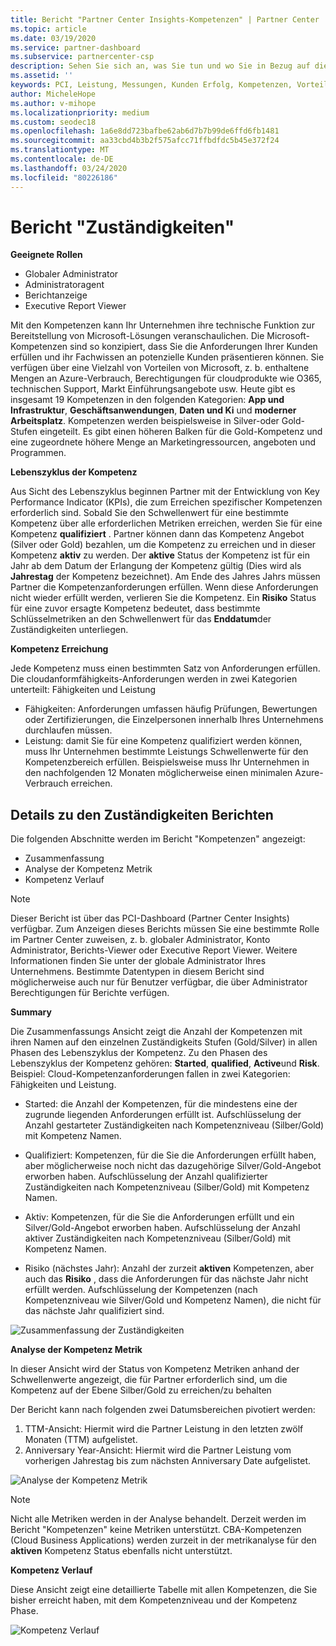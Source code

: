 ```yaml
---
title: Bericht "Partner Center Insights-Kompetenzen" | Partner Center
ms.topic: article
ms.date: 03/19/2020
ms.service: partner-dashboard
ms.subservice: partnercenter-csp
description: Sehen Sie sich an, was Sie tun und wo Sie in Bezug auf die Kompetenzen von Microsoft, die Kompetenzstufen und Angebote verbessern können, um Microsoft-Lösungen bereitzustellen.
ms.assetid: ''
keywords: PCI, Leistung, Messungen, Kunden Erfolg, Kompetenzen, Vorteile, Analysen, Bericht
author: MicheleHope
ms.author: v-mihope
ms.localizationpriority: medium
ms.custom: seodec18
ms.openlocfilehash: 1a6e8dd723bafbe62ab6d7b7b99de6ffd6fb1481
ms.sourcegitcommit: aa33cbd4b3b2f575afcc71ffbdfdc5b45e372f24
ms.translationtype: MT
ms.contentlocale: de-DE
ms.lasthandoff: 03/24/2020
ms.locfileid: "80226186"
---
```

# <a name="competencies-report"></a>Bericht "Zuständigkeiten"

**Geeignete Rollen**
- Globaler Administrator
- Administratoragent
- Berichtanzeige
- Executive Report Viewer

Mit den Kompetenzen kann Ihr Unternehmen ihre technische Funktion zur Bereitstellung von Microsoft-Lösungen veranschaulichen. Die Microsoft-Kompetenzen sind so konzipiert, dass Sie die Anforderungen Ihrer Kunden erfüllen und ihr Fachwissen an potenzielle Kunden präsentieren können. Sie verfügen über eine Vielzahl von Vorteilen von Microsoft, z. b. enthaltene Mengen an Azure-Verbrauch, Berechtigungen für cloudprodukte wie O365, technischen Support, Markt Einführungsangebote usw. Heute gibt es insgesamt 19 Kompetenzen in den folgenden Kategorien: **App und Infrastruktur**, **Geschäftsanwendungen**, **Daten und Ki** und **moderner Arbeitsplatz**. Kompetenzen werden beispielsweise in Silver-oder Gold-Stufen eingeteilt. Es gibt einen höheren Balken für die Gold-Kompetenz und eine zugeordnete höhere Menge an Marketingressourcen, angeboten und Programmen.  

**Lebenszyklus der Kompetenz**

Aus Sicht des Lebenszyklus beginnen Partner mit der Entwicklung von Key Performance Indicator (KPIs), die zum Erreichen spezifischer Kompetenzen erforderlich sind. Sobald Sie den Schwellenwert für eine bestimmte Kompetenz über alle erforderlichen Metriken erreichen, werden Sie für eine Kompetenz **qualifiziert** . Partner können dann das Kompetenz Angebot (Silver oder Gold) bezahlen, um die Kompetenz zu erreichen und in dieser Kompetenz **aktiv** zu werden. Der **aktive** Status der Kompetenz ist für ein Jahr ab dem Datum der Erlangung der Kompetenz gültig (Dies wird als **Jahrestag** der Kompetenz bezeichnet). Am Ende des Jahres Jahrs müssen Partner die Kompetenzanforderungen erfüllen. Wenn diese Anforderungen nicht wieder erfüllt werden, verlieren Sie die Kompetenz. Ein **Risiko** Status für eine zuvor ersagte Kompetenz bedeutet, dass bestimmte Schlüsselmetriken an den Schwellenwert für das **Enddatum**der Zuständigkeiten unterliegen.

**Kompetenz Erreichung**

Jede Kompetenz muss einen bestimmten Satz von Anforderungen erfüllen. Die cloudanformfähigkeits-Anforderungen werden in zwei Kategorien unterteilt: Fähigkeiten und Leistung

- Fähigkeiten: Anforderungen umfassen häufig Prüfungen, Bewertungen oder Zertifizierungen, die Einzelpersonen innerhalb Ihres Unternehmens durchlaufen müssen.
- Leistung: damit Sie für eine Kompetenz qualifiziert werden können, muss Ihr Unternehmen bestimmte Leistungs Schwellenwerte für den Kompetenzbereich erfüllen. Beispielsweise muss Ihr Unternehmen in den nachfolgenden 12 Monaten möglicherweise einen minimalen Azure-Verbrauch erreichen.

## <a name="competencies-report-details"></a>Details zu den Zuständigkeiten Berichten

Die folgenden Abschnitte werden im Bericht "Kompetenzen" angezeigt:

- Zusammenfassung
- Analyse der Kompetenz Metrik
- Kompetenz Verlauf

 > [!NOTE]
 > Dieser Bericht ist über das PCI-Dashboard (Partner Center Insights) verfügbar. Zum Anzeigen dieses Berichts müssen Sie eine bestimmte Rolle im Partner Center zuweisen, z. b. globaler Administrator, Konto Administrator, Berichts-Viewer oder Executive Report Viewer. Weitere Informationen finden Sie unter der globale Administrator Ihres Unternehmens. Bestimmte Datentypen in diesem Bericht sind möglicherweise auch nur für Benutzer verfügbar, die über Administrator Berechtigungen für Berichte verfügen.

**Summary**

Die Zusammenfassungs Ansicht zeigt die Anzahl der Kompetenzen mit ihren Namen auf den einzelnen Zuständigkeits Stufen (Gold/Silver) in allen Phasen des Lebenszyklus der Kompetenz. Zu den Phasen des Lebenszyklus der Kompetenz gehören: **Started**, **qualified**, **Active**und **Risk**. Beispiel: Cloud-Kompetenzanforderungen fallen in zwei Kategorien: Fähigkeiten und Leistung.

- Started: die Anzahl der Kompetenzen, für die mindestens eine der zugrunde liegenden Anforderungen erfüllt ist.
Aufschlüsselung der Anzahl gestarteter Zuständigkeiten nach Kompetenzniveau (Silber/Gold) mit Kompetenz Namen.

- Qualifiziert: Kompetenzen, für die Sie die Anforderungen erfüllt haben, aber möglicherweise noch nicht das dazugehörige Silver/Gold-Angebot erworben haben. Aufschlüsselung der Anzahl qualifizierter Zuständigkeiten nach Kompetenzniveau (Silber/Gold) mit Kompetenz Namen.

- Aktiv: Kompetenzen, für die Sie die Anforderungen erfüllt und ein Silver/Gold-Angebot erworben haben. Aufschlüsselung der Anzahl aktiver Zuständigkeiten nach Kompetenzniveau (Silber/Gold) mit Kompetenz Namen.

- Risiko (nächstes Jahr): Anzahl der zurzeit **aktiven** Kompetenzen, aber auch das **Risiko** , dass die Anforderungen für das nächste Jahr nicht erfüllt werden.
Aufschlüsselung der Kompetenzen (nach Kompetenzniveau wie Silver/Gold und Kompetenz Namen), die nicht für das nächste Jahr qualifiziert sind.

![Zusammenfassung der Zuständigkeiten](images/pci/pci_competencies_summary_1.png)

**Analyse der Kompetenz Metrik**

In dieser Ansicht wird der Status von Kompetenz Metriken anhand der Schwellenwerte angezeigt, die für Partner erforderlich sind, um die Kompetenz auf der Ebene Silber/Gold zu erreichen/zu behalten 

Der Bericht kann nach folgenden zwei Datumsbereichen pivotiert werden:

1. TTM-Ansicht: Hiermit wird die Partner Leistung in den letzten zwölf Monaten (TTM) aufgelistet.
2. Anniversary Year-Ansicht: Hiermit wird die Partner Leistung vom vorherigen Jahrestag bis zum nächsten Anniversary Date aufgelistet.

![Analyse der Kompetenz Metrik](images/pci/pci_competencies_comp_metrics_analysis_2.png)

> [!NOTE]
 > Nicht alle Metriken werden in der Analyse behandelt. Derzeit werden im Bericht "Kompetenzen" keine Metriken unterstützt. CBA-Kompetenzen (Cloud Business Applications) werden zurzeit in der metrikanalyse für den **aktiven** Kompetenz Status ebenfalls nicht unterstützt.

**Kompetenz Verlauf**

Diese Ansicht zeigt eine detaillierte Tabelle mit allen Kompetenzen, die Sie bisher erreicht haben, mit dem Kompetenzniveau und der Kompetenz Phase.

![Kompetenz Verlauf](images/pci/pci_competencies_comp_history_3.png)

